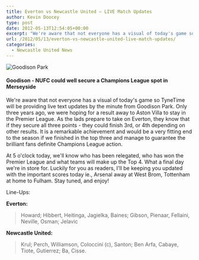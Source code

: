 ```yaml
---
title: Everton vs Newcastle United – LIVE Match Updates
author: Kevin Doocey
type: post
date: 2012-05-13T12:54:05+00:00
excerpt: "We're aware that not everyone has a visual of today's game so TyneTime will be providing live text updates by the minute from Goodison Park. Only three years ago.."
url: /2012/05/13/everton-vs-newcastle-united-live-match-updates/
categories:
  - Newcastle United News
---
```


![Goodison Park](https://www.tynetime.com/wp-content/uploads/2012/05/Goodison-Park-001.jpg "Goodison-Park-001")

#### Goodison - NUFC could well secure a Champions League spot in Merseyside

We're aware that not everyone has a visual of today's game so TyneTime will be providing live text updates by the minute from Goodison Park. Only three years ago, we were hoping for a result away to Aston Villa to stay in the Premier League. As the lads prepare to take on Everton, they know that if they secure all three points - they could finish 3rd, or 4th depending on other results. It is a remarkable achievement and would be a very fitting end to the season if we finished in the  top three and manage to guarantee the brilliant fans definite Champions League action.

At 5 o'clock today, we'll know who has been relegated, who has won the Premier League and what teams will make up the Top 4. What a final day we're in store for. Luckily for you as readers, I'll be keeping you updated with the important scores today ie., Arsenal away at West Brom, Tottenham at home to Fulham. Stay tuned, and enjoy!

Line-Ups:

**Everton:**

> Howard; Hibbert, Heitinga, Jagielka, Baines; Gibson, Pienaar, Fellaini, Neville, Osman; Jelavic

**Newcastle United:**

> Krul; Perch, Williamson, Coloccini (c), Santon; Ben Arfa, Cabaye, Tiote, Gutierrez; Ba, Cisse.
